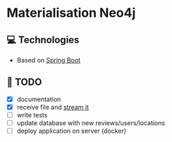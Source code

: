 # Materialisation Neo4j

## 💻 Technologies
  - Based on [Spring Boot](https://github.com/spring-projects/spring-boot)

## 📝 TODO
- [x] documentation
- [x] receive file and [stream it](https://commons.apache.org/proper/commons-fileupload/streaming.html)
- [ ] write tests
- [ ] update database with new reviews/users/locations
- [ ] deploy application on server (docker)